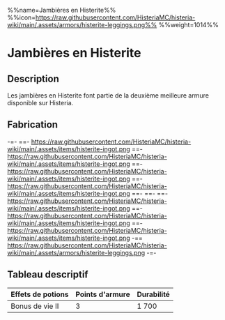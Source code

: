 %%name=Jambières en Histerite%%
%%icon=https://raw.githubusercontent.com/HisteriaMC/histeria-wiki/main/.assets/armors/histerite-leggings.png%%
%%weight=1014%%

# Jambières en Histerite

## Description
Les jambières en Histerite font partie de la deuxième meilleure armure disponible sur Histeria.

## Fabrication
-=-
 ==- https://raw.githubusercontent.com/HisteriaMC/histeria-wiki/main/.assets/items/histerite-ingot.png
 ==- https://raw.githubusercontent.com/HisteriaMC/histeria-wiki/main/.assets/items/histerite-ingot.png
 ==- https://raw.githubusercontent.com/HisteriaMC/histeria-wiki/main/.assets/items/histerite-ingot.png
 ==- https://raw.githubusercontent.com/HisteriaMC/histeria-wiki/main/.assets/items/histerite-ingot.png
 ==- 
 ==- 
 ==- https://raw.githubusercontent.com/HisteriaMC/histeria-wiki/main/.assets/items/histerite-ingot.png
 ==- https://raw.githubusercontent.com/HisteriaMC/histeria-wiki/main/.assets/items/histerite-ingot.png
 ==- https://raw.githubusercontent.com/HisteriaMC/histeria-wiki/main/.assets/items/histerite-ingot.png
 -== https://raw.githubusercontent.com/HisteriaMC/histeria-wiki/main/.assets/armors/histerite-leggings.png
-=-

## Tableau descriptif
| Effets de potions | Points d'armure | Durabilité |
| ----------------- |-----------------|------------|
| Bonus de vie II   | 3               | 1 700      |
